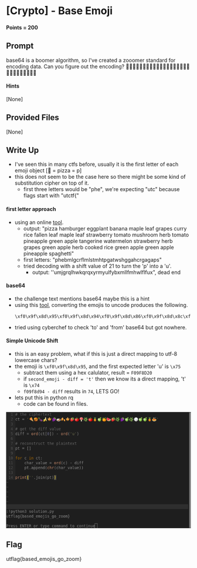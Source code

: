 # \[Crypto\] - Base Emoji

#### Points = 200

## Prompt

base64 is a boomer algorithm, so I've created a zooomer standard for encoding data. Can you figure out the encoding? 🍕🍔🍆🍌🍁🍇🍛🍂🍁🍓🍅🍄🌿🍅🍍🍏🍊🍉🍓🌿🍇🍏🌿🍚🍏🍏🍍🍝

#### Hints
\[None\]

## Provided Files

\[None\]

## Write Up

- I've seen this in many ctfs before, usually it is the first letter of each emoji object \[🍕 = pizza = p\]
- this does not seem to be the case here so there might be some kind of substitution cipher on top of it.
	- first three letters would be "phe", we're expecting "utc" because flags start with "utctf{"

#### first letter approach
- using an online <a href="https://emojitranslate.com/">tool</a>.
	- output: "pizza hamburger eggplant banana maple leaf grapes curry rice fallen leaf maple leaf strawberry tomato mushroom herb tomato pineapple green apple tangerine watermelon strawberry herb grapes green apple herb cooked rice green apple green apple pineapple spaghetti"
	- first letters: "phebmlgcrflmlstmhtpgatwshggahcrgagaps"
	- tried decoding with a shift value of 21 to turn the 'p' into a 'u'.
		- output: ''umjgrqlhwkqrqxyrmyulfybxmllfmhwlflfux", dead end

#### base64

- the challenge text mentions base64 maybe this is a hint
- using this <a href="https://www.branah.com/uncode-converter/">tool</a>, converting the emojis to uncode produces the following.
	```
	\xf0\x9f\x8d\x95\xf0\x9f\x8d\x94\xf0\x9f\x8d\x86\xf0\x9f\x8d\x8c\xf0\x9f\x8d\x81\xf0\x9f\x8d\x87\xf0\x9f\x8d\x9b\xf0\x9f\x8d\x82\xf0\x9f\x8d\x81\xf0\x9f\x8d\x93\xf0\x9f\x8d\x85\xf0\x9f\x8d\x84\xf0\x9f\x8c\xbf\xf0\x9f\x8d\x85\xf0\x9f\x8d\x8d\xf0\x9f\x8d\x8f\xf0\x9f\x8d\x8a\xf0\x9f\x8d\x89\xf0\x9f\x8d\x93\xf0\x9f\x8c\xbf\xf0\x9f\x8d\x87\xf0\x9f\x8d\x8f\xf0\x9f\x8c\xbf\xf0\x9f\x8d\x9a\xf0\x9f\x8d\x8f\xf0\x9f\x8d\x8f\xf0\x9f\x8d\x8d\xf0\x9f\x8d\x9d
	```
- tried using cyberchef to check 'to' and 'from' base64 but got nowhere.

#### Simple Unicode Shift

- this is an easy problem, what if this is just a direct mapping to utf-8 lowercase chars?
- the emoji is `\xf0\x9f\x8d\x95`, and the first expected letter 'u' is `\x75`
	- subtract them using a hex calulator, result = `F09F8D20`
	- if `second_emoji - diff = 't'` then we know its a direct mapping, 't' is `\x74`
	- `f09f8d94 - diff` results in `74`, LETS GO!
-  lets put this in python rq
	-  code can be found in files.

![image info](../images/uwuCTF_UT_ISSS/base_emoji.png)


## Flag

utflag{based_emojis_go_zoom}

